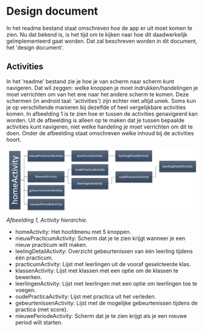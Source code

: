 # Design document

In het readme bestand staat omschreven hoe de app er uit moet komen te zien. Nu dat bekend is, is het tijd om te kijken naar hoe dit daadwerkelijk geïmplementeerd gaat worden. Dat zal beschreven worden in dit document, het 'design document'.

## Activities
In het 'readme' bestand zie je hoe je van scherm naar scherm kunt navigeren. Dat wil zeggen: welke knoppen je moet indrukken/handelingen je moet verrichten om van het ene naar het andere scherm te komen. Deze schermen (in android taal: 'activities') zijn echter niet altijd uniek. Soms kun je op verschillende manieren bij dezelfde of heel vergelijkbare activities komen. In afbeelding 1 is te zien hoe er tussen de activities genavigeerd kan worden. Uit de afbeelding is alleen op te maken dat je tussen bepaalde activities kunt navigeren, niet welke handeling je moet verrichten om dit te doen. Onder de afbeelding staat omschreven welke inhoud bij de activities hoort.

![Afbeelding 1](https://github.com/J0rrr/Practicum-assistent/blob/master/doc/app_hierarchie.PNG)
*Afbeelding 1, Activity hierarchie.*

- homeActivity: Het hoofdmenu met 5 knoppen.
- nieuwPracticumActivity: Scherm dat je te zien krijgt wanneer je een nieuw practicum wilt maken.
- leelingDetailActivity: Overzicht gebeurtenissen van één leerling tijdens één practicum. 
- practicumActivity: Lijst met leerlingen uit de vooraf geselcteerde klas.
- klassenActivity: Lijst met klassen met een optie om de klassen te bewerken.
- leerlingenActivity: Lijst met leerlingen met een optie om leerlingen toe te voegen.
- oudePracticaActivity: Lijst met practica uit het verleden.
- gebeurtenissenActivity: Lijst met de mogelijke gebeurtenissen tijdens de practica (met score).
- nieuwePeriodeActivity: Scherm dat je te zien krijgt als je een nieuwe period wilt starten.

